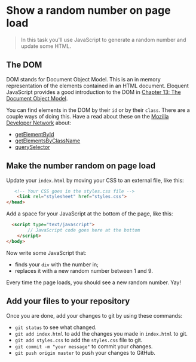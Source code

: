 # Show a random number on page load

> In this task you'll use JavaScript to generate a random number and update some HTML.

## The DOM

DOM stands for Document Object Model. This is an in memory representation of the elements contained in an HTML document. Eloquent JavaScript provides a good introduction to the DOM in [Chapter 13: The Document Object Model](http://eloquentjavascript.net/13_dom.html).

You can find elements in the DOM by their `id` or by their `class`. There are a couple ways of doing this. Have a read about these on the [Mozilla Developer Network](https://developer.mozilla.org/en-US/) about:

* [getElementById](https://developer.mozilla.org/en-US/docs/Web/API/Document/getElementById)
* [getElementsByClassName](https://developer.mozilla.org/en-US/docs/Web/API/Document/getElementsByClassName)
* [querySelector](https://developer.mozilla.org/en-US/docs/Web/API/Document/querySelector)

## Make the number random on page load

Update your `index.html` by moving your CSS to an external file, like this:

```html
   <!-- Your CSS goes in the styles.css file -->
	<link rel="stylesheet" href="styles.css">
</head>
```

Add a space for your JavaScript at the bottom of the page, like this:

```html
  <script type="text/javascript">
		// JavaScript code goes here at the bottom
	</script>
</body>
```

Now write some JavaScript that:

* finds your `div` with the number in;
* replaces it with a new random number between 1 and 9.

Every time the page loads, you should see a new random number. Yay!

## Add your files to your repository

Once you are done, add your changes to git by using these commands:

* `git status` to see what changed.
* `git add index.html` to add the changes you made in `index.html` to git.
* `git add styles.css` to add the `styles.css` file to git.
* `git commit -m "your message"` to commit your changes.
* `git push origin master` to push your changes to GitHub.
